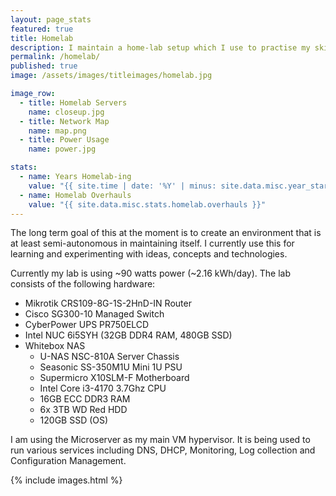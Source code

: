 ```yaml
---
layout: page_stats
featured: true
title: Homelab
description: I maintain a home-lab setup which I use to practise my skills.
permalink: /homelab/
published: true
image: /assets/images/titleimages/homelab.jpg

image_row:
  - title: Homelab Servers
    name: closeup.jpg
  - title: Network Map
    name: map.png
  - title: Power Usage
    name: power.jpg

stats:
  - name: Years Homelab-ing
    value: "{{ site.time | date: '%Y' | minus: site.data.misc.year_started.homelab }}+"
  - name: Homelab Overhauls
    value: "{{ site.data.misc.stats.homelab.overhauls }}"
---
```


The long term goal of this at the moment is to create an environment that is at least semi-autonomous in maintaining itself. I currently use this for learning and experimenting with ideas, concepts and technologies.

Currently my lab is using ~90 watts power (~2.16 kWh/day). The lab consists of the following hardware:

* Mikrotik CRS109-8G-1S-2HnD-IN Router
* Cisco SG300-10 Managed Switch
* CyberPower UPS PR750ELCD
* Intel NUC 6i5SYH (32GB DDR4 RAM, 480GB SSD)
* Whitebox NAS
  * U-NAS NSC-810A Server Chassis
  * Seasonic SS-350M1U Mini 1U PSU
  * Supermicro X10SLM-F Motherboard
  * Intel Core i3-4170 3.7Ghz CPU
  * 16GB ECC DDR3 RAM
  * 6x 3TB WD Red HDD
  * 120GB SSD (OS)

I am using the Microserver as my main VM hypervisor. It is being used to run various services including DNS, DHCP, Monitoring, Log collection and Configuration Management.

{% include images.html %}
